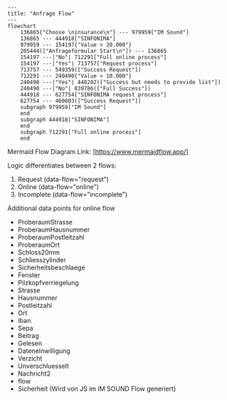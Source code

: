 ```mermaid
---
title: "Anfrage Flow"
---
flowchart
	136865{"Choose \ninsurance\n"} --- 979959["IM Sound"]
	136865 --- 444918["SINFONIMA"]
	979959 --- 154197{"Value > 20.000"}
	205444(["Anfrageformular Start\n"]) --- 136865
	154197 ---|"No"| 712291["Full online process"]
	154197 ---|"Yes"| 713757["Request process"]
	713757 --- 549359(["Success Request"])
	712291 --- 240490{"Value > 10.000"}
	240490 ---|"Yes"| 448202(["Success but needs to provide list"])
	240490 ---|"No"| 839786(["Full Success"])
	444918 --- 627754["SINFONIMA request process"]
	627754 --- 460803(["Success Request"])
	subgraph 979959["IM Sound"]
	end
	subgraph 444918["SINFONIMA"]
	end
	subgraph 712291["Full online process"]
	end
```

Mermaid Flow Diagram Link: [https://www.mermaidflow.app/]

Logic differentiates between 2 flows:

1. Request (data-flow="request")
2. Online (data-flow="online")
3. Incomplete (data-flow="incomplete")

Additional data points for online flow

- ProberaumStrasse
- ProberaumHausnummer
- ProberaumPostleitzahl
- ProberaumOrt
- Schloss20mm
- Schliesszylinder
- Sicherheitsbeschlaege
- Fenster
- Pilzkopfverriegelung
- Strasse
- Hausnummer
- Postleitzahl
- Ort
- Iban
- Sepa
- Beitrag
- Gelesen
- Dateneinwilligung
- Verzicht
- Unverschluesselt
- Nachricht2
- flow
- Sicherheit (Wird von JS im IM SOUND Flow generiert)

